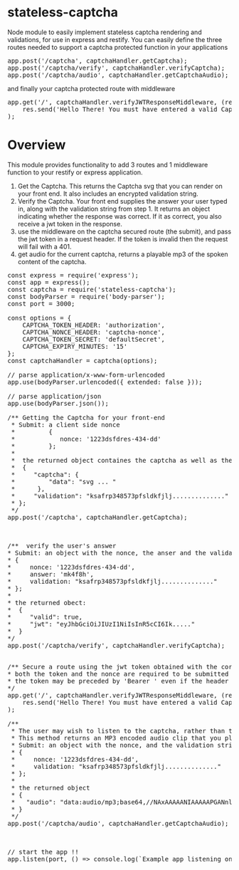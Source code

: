 # stateless-captcha
Node module to easily implement stateless captcha rendering and validations, for use in express and restify.
You can easily define the three routes needed to support a captcha protected function in your applications

<pre>
app.post('/captcha', captchaHandler.getCaptcha);
app.post('/captcha/verify', captchaHandler.verifyCaptcha);
app.post('/captcha/audio', captchaHandler.getCaptchaAudio);
</pre>

and finally your captcha protected route with middleware

<pre>
app.get('/', captchaHandler.verifyJWTResponseMiddleware, (req, res) =>
    res.send('Hello There! You must have entered a valid Captcha response')
);
</pre>

# Overview
This module provides functionality to add 3 routes and 1 middleware function to your restify or express application.

1. Get the Captcha. This returns the Captcha svg that you can render on your front end. It also includes an encrypted validation string.
2. Verify the Captcha. Your front end supplies the answer your user typed in, along with the validation string from step 1. It returns an object indicating whether the response was correct. If it as correct, you also receive a jwt token in the response.
3. use the middleware on the captcha secured route (the submit), and pass the jwt token in a request header. If the token is invalid then the request will fail with a 401.
4. get audio for the current captcha, returns a playable mp3 of the spoken content of the captcha.

<pre>
const express = require('express');
const app = express();
const captcha = require('stateless-captcha');
const bodyParser = require('body-parser');
const port = 3000;

const options = {
    CAPTCHA_TOKEN_HEADER: 'authorization',
    CAPTCHA_NONCE_HEADER: 'captcha-nonce',
    CAPTCHA_TOKEN_SECRET: 'defaultSecret',
    CAPTCHA_EXPIRY_MINUTES: '15'
};
const captchaHandler = captcha(options);

// parse application/x-www-form-urlencoded
app.use(bodyParser.urlencoded({ extended: false }));

// parse application/json
app.use(bodyParser.json());

/** Getting the Captcha for your front-end 
 * Submit: a client side nonce
 *         {
 *            nonce: '1223dsfdres-434-dd'
 *         };
 *
 *  the returned object containes the captcha as well as the encrypted validation for future use.
 *  {
 *     "captcha": {
 *         "data": "svg ... "
 *      },
 *     "validation": "ksafrp348573pfsldkfjlj.............."
 * };
 */
app.post('/captcha', captchaHandler.getCaptcha);



/**  verify the user's answer 
* Submit: an object with the nonce, the anser and the validation string.
* {
*     nonce: '1223dsfdres-434-dd',
*     answer: 'mk4f8h',
*     validation: "ksafrp348573pfsldkfjlj.............."
* };
* 
* the returned obect:
*  {
*     "valid": true,
*     "jwt": "eyJhbGciOiJIUzI1NiIsInR5cCI6Ik....."
*  }
*/
app.post('/captcha/verify', captchaHandler.verifyCaptcha);


/** Secure a route using the jwt token obtained with the correct answer, we're using middleware for this 
* both the token and the nonce are required to be submitted in the request headers
* the token may be preceded by 'Bearer ' even if the header is not 'authorization'
*/
app.get('/', captchaHandler.verifyJWTResponseMiddleware, (req, res) =>
    res.send('Hello There! You must have entered a valid Captcha response')
);

/**
 * The user may wish to listen to the captcha, rather than trying to read it
 * This method returns an MP3 encoded audio clip that you plan play on the client 
 * Submit: an object with the nonce, and the validation string.
 * {
 *     nonce: '1223dsfdres-434-dd',
 *     validation: "ksafrp348573pfsldkfjlj.............."
 * };
 * 
 * the returned object
 * {
 *   "audio": "data:audio/mp3;base64,//NAxAAAAANIAAAAAPGANnlgXPAYEJ+JgAAk/B2...."
 * }
 */
app.post('/captcha/audio', captchaHandler.getCaptchaAudio);



// start the app !!
app.listen(port, () => console.log(`Example app listening on port ${port}!`));

</pre>